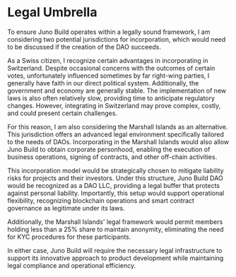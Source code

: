 # Legal Umbrella

To ensure Juno Build operates within a legally sound framework, I am considering two potential jurisdictions for incorporation, which would need to be discussed if the creation of the DAO succeeds.

As a Swiss citizen, I recognize certain advantages in incorporating in Switzerland. Despite occasional concerns with the outcomes of certain votes, unfortunately influenced sometimes by far right-wing parties, I generally have faith in our direct political system. Additionally, the government and economy are generally stable. The implementation of new laws is also often relatively slow, providing time to anticipate regulatory changes. However, integrating in Switzerland may prove complex, costly, and could present certain challenges.

For this reason, I am also considering the Marshall Islands as an alternative. This jurisdiction offers an advanced legal environment specifically tailored to the needs of DAOs. Incorporating in the Marshall Islands would also allow Juno Build to obtain corporate personhood, enabling the execution of business operations, signing of contracts, and other off-chain activities.

This incorporation model would be strategically chosen to mitigate liability risks for projects and their investors. Under this structure, Juno Build DAO would be recognized as a DAO LLC, providing a legal buffer that protects against personal liability. Importantly, this setup would support operational flexibility, recognizing blockchain operations and smart contract governance as legitimate under its laws.

Additionally, the Marshall Islands' legal framework would permit members holding less than a 25% share to maintain anonymity, eliminating the need for KYC procedures for these participants.

In either case, Juno Build will require the necessary legal infrastructure to support its innovative approach to product development while maintaining legal compliance and operational efficiency.
